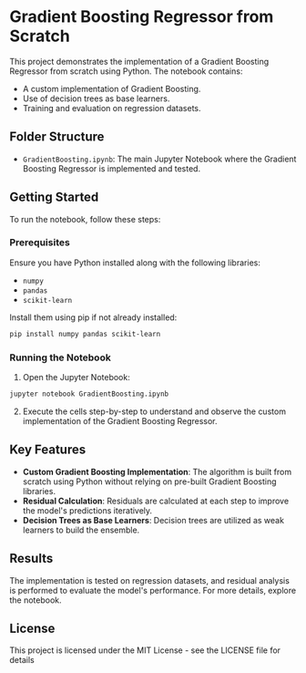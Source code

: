 # Gradient Boosting Regressor from Scratch

This project demonstrates the implementation of a Gradient Boosting Regressor from scratch using Python. The notebook contains:

- A custom implementation of Gradient Boosting.
- Use of decision trees as base learners.
- Training and evaluation on regression datasets.

## Folder Structure

- `GradientBoosting.ipynb`: The main Jupyter Notebook where the Gradient Boosting Regressor is implemented and tested.

## Getting Started

To run the notebook, follow these steps:

### Prerequisites

Ensure you have Python installed along with the following libraries:

- `numpy`
- `pandas`
- `scikit-learn`

Install them using pip if not already installed:
```bash
pip install numpy pandas scikit-learn
```

### Running the Notebook

1. Open the Jupyter Notebook:
```bash
jupyter notebook GradientBoosting.ipynb
```

2. Execute the cells step-by-step to understand and observe the custom implementation of the Gradient Boosting Regressor.

## Key Features

- **Custom Gradient Boosting Implementation**: The algorithm is built from scratch using Python without relying on pre-built Gradient Boosting libraries.
- **Residual Calculation**: Residuals are calculated at each step to improve the model's predictions iteratively.
- **Decision Trees as Base Learners**: Decision trees are utilized as weak learners to build the ensemble.


## Results

The implementation is tested on regression datasets, and residual analysis is performed to evaluate the model's performance. For more details, explore the notebook.

## License

This project is licensed under the MIT License - see the LICENSE file for details